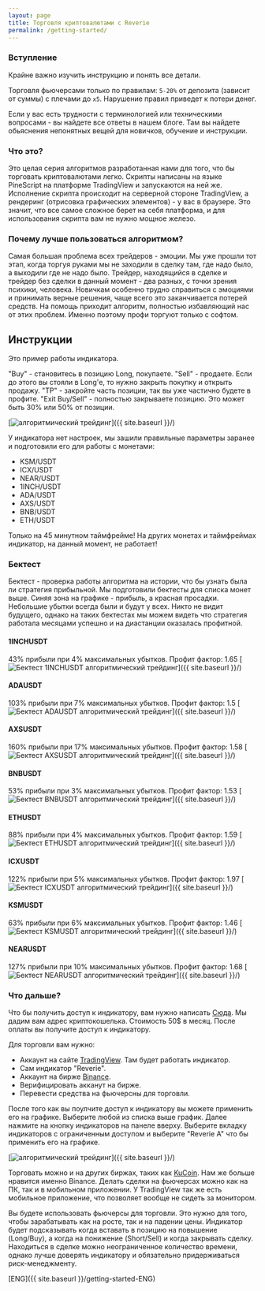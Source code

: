 ```yaml
---
layout: page
title: Торговля криптовалютами с Reverie
permalink: /getting-started/
---
```


### Вступление

Крайне важно изучить инструкцию и понять все детали.

Торговля фьючерсами только по правилам: `5-20%` от депозита (зависит от суммы) с плечами до `х5`. Нарушение правил приведет к потери денег. 

Если у вас есть трудности с терминологией или техническими вопросами - вы найдете все ответы в нашем блоге. Там вы найдете обьяснения непонятных вещей для новичков, обучение и инструкции.

### Что это?

Это целая серия алгоритмов разработанная нами для того, что бы торговать криптовалютами легко. Скрипты написаны на языке PineScript на платформе TradingView и запускаются на ней же. Исполнение скрипта происходит на серверной стороне TradingView, а рендеринг (отрисовка графических элементов) - у вас в браузере. Это значит, что все самое сложное берет на себя платформа, и для использования скрипта вам не нужно мощное железо.

### Почему лучше пользоваться алгоритмом?

Самая большая проблема всех трейдеров - эмоции. Мы уже прошли тот этап, когда торгуя руками мы не заходили в сделку там, где надо было, а выходили где не надо было. Трейдер, находящийся в сделке и трейдер без сделки в данный момент - два разных, с точки зрения психики, человека. Новичкам особенно трудно справиться с эмоциями и принимать верные решения, чаще всего это заканчивается потерей средств. На помощь приходит алгоритм, полностью избавляющий нас от этих проблем. Именно поэтому профи торгуют только с софтом.

## Инструкции

Это пример работы индикатора.

"Buy" - становитесь в позицию Long, покупаете.
"Sell" - продаете. Если до этого вы стояли в Long'е, то нужно закрыть покупку и открыть продажу.
"ТP" - закройте часть позиции, так вы уже частично будете в профите.
"Exit Buy/Sell" - полностью закрываете позицию. Это может быть 30% или 50% от позиции.

[<img src="{{ site.baseurl }}/images/testChart.png" alt="алгоритмический трейдинг"/>]({{ site.baseurl }}/)

У индикатора нет настроек, мы зашили правильные параметры заранее и подготовили его для работы с монетами:

- KSM/USDT
- ICX/USDT
- NEAR/USDT
- 1INCH/USDT
- ADA/USDT
- AXS/USDT
- BNB/USDT
- ETH/USDT

Только на 45 минутном таймфрейме!
На других монетах и таймфреймах индикатор, на данный момент, не работает!

### Бектест

Бектест - проверка работы алгоритма на истории, что бы узнать была ли стратегия прибыльной. Мы подготовили бектесты для списка монет выше. Синяя зона на графике - прибыль, а красная просадки. 
Небольшие убытки всегда были и будут у всех. Никто не видит будущего, однако на таких бектестах мы можем видеть что стратегия работала месяцами успешно и на диастанции оказалась профитной.

#### 1INCHUSDT
43% прибыли при 4% максимальных убытков. Профит фактор: 1.65
[<img src="{{ site.baseurl }}/images/backtest/1INCHUSDT.png" alt="Бектест 1INCHUSDT алгоритмический трейдинг"/>]({{ site.baseurl }}/)

#### ADAUSDT
103% прибыли при 7% максимальных убытков. Профит фактор: 1.5
[<img src="{{ site.baseurl }}/images/backtest/ADAUSDT.png" alt="Бектест ADAUSDT алгоритмический трейдинг"/>]({{ site.baseurl }}/)

#### AXSUSDT
160% прибыли при 17% максимальных убытков. Профит фактор: 1.58
[<img src="{{ site.baseurl }}/images/backtest/AXSUSDT.png" alt="Бектест AXSUSDT алгоритмический трейдинг"/>]({{ site.baseurl }}/)

#### BNBUSDT
53% прибыли при 3% максимальных убытков. Профит фактор: 1.53
[<img src="{{ site.baseurl }}/images/backtest/BNBUSDT.png" alt="Бектест BNBUSDT алгоритмический трейдинг"/>]({{ site.baseurl }}/)

#### ETHUSDT
88% прибыли при 4% максимальных убытков. Профит фактор: 1.59
[<img src="{{ site.baseurl }}/images/backtest/ETHUSDT.png" alt="Бектест ETHUSDT алгоритмический трейдинг"/>]({{ site.baseurl }}/)

#### ICXUSDT
122% прибыли при 5% максимальных убытков. Профит фактор: 1.97
[<img src="{{ site.baseurl }}/images/backtest/ICXUSDT.png" alt="Бектест ICXUSDT алгоритмический трейдинг"/>]({{ site.baseurl }}/)

#### KSMUSDT
63% прибыли при 6% максимальных убытков. Профит фактор: 1.46
[<img src="{{ site.baseurl }}/images/backtest/KSMUSDT.png" alt="Бектест KSMUSDT алгоритмический трейдинг"/>]({{ site.baseurl }}/)

#### NEARUSDT
127% прибыли при 10% максимальных убытков. Профит фактор: 1.68
[<img src="{{ site.baseurl }}/images/backtest/NEARUSDT.png" alt="Бектест NEARUSDT алгоритмический трейдинг"/>]({{ site.baseurl }}/)

### Что дальше?

Что бы получить доступ к индикатору, вам нужно написать [Сюда](https://t.me/engineerios). Мы дадим вам адрес криптокошелька. Стоимость 50$ в месяц. После оплаты вы получите доступ к индикатору.

Для торговли вам нужно:
- Аккаунт на сайте [TradingView](tradingview.com). Там будет работать индикатор.
- Сам индикатор "Reverie".
- Аккаунт на бирже [Binance](http://binance.com).
- Верифицировать акканут на бирже.
- Перевести средства на фьючерсны для торговли.

После того как вы поулчите доступ к индикатору вы можете применить его на графике. Выберите любой из списка выше график. Далее нажмите на кнопку индикаторов на панеле вверху. Выберите вкладку индикаторов с ограниченным доступом и выберите "Reverie A" что бы применить его на графике.

[<img src="{{ site.baseurl }}/images/howtoadd.png" alt="алгоритмический трейдинг"/>]({{ site.baseurl }}/)

Торговать можно и на других биржах, таких как [KuCoin](https://www.kucoin.com). Нам же больше нравится именно Binance. Делать сделки на фьючерсах можно как на ПК, так и в мобильном приложении. У TradingView так же есть мобильное приложение, что позволяет вообще не сидеть за монитором.

Вы будете использовать фьючерсы для торговли. Это нужно для того, чтобы зарабатывать как на росте, так и на падении цены. Индикатор будет подсказывать когда вставать в позицию на повышение (Long/Buy), а когда на понижение (Short/Sell) и когда закрывать сделку. Находиться в сделке можно неограниченное количество времени, однако лучше доверять индикатору и обязательно придерживаться риск-менеджменту.

[ENG]({{ site.baseurl }}/getting-started-ENG)